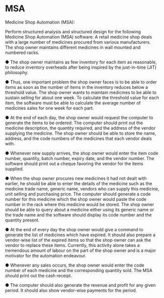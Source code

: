 # MSA


Medicine Shop Automation (MSA):

Perform structured analysis and structured design for the following Medicine Shop Automation
(MSA) software: A retail medicine shop deals with a large number of medicines procured from
various manufacturers. The shop owner maintains different medicines in wall mounted and
numbered racks.

● The shop owner maintains as few inventory for each item as reasonable, to reduce
inventory overheads after being inspired by the just-in-time (JIT) philosophy.

● Thus, one important problem the shop owner faces is to be able to order items as soon
as the number of items in the inventory reduces below a threshold value. The shop
owner wants to maintain medicines to be able to sustain selling for about one week. To
calculate the threshold value for each item, the software must be able to calculate the
average number of medicines sales for one week for each part.

● At the end of each day, the shop owner would request the computer to generate the
items to be ordered. The computer should print out the medicine description, the quantity
required, and the address of the vendor supplying the medicine. The shop owner should
be able to store the name, address, and the code numbers of the medicines that each
vendor deals with.

● Whenever new supply arrives, the shop owner would enter the item code number,
quantity, batch number, expiry date, and the vendor number. The software should print
out a cheque favoring the vendor for the items supplied.

● When the shop owner procures new medicines it had not dealt with earlier, he should be
able to enter the details of the medicine such as the medicine trade name, generic
name, vendors who can supply this medicine, unit selling and purchasing price. The
computer should generate a code number for this medicine which the shop owner would
paste the code number in the rack where this medicine would be stored. The shop owner
should be able to query about a medicine either using its generic name or the trade
name and the software should display its code number and the quantity present.

● At the end of every day the shop owner would give a command to generate the list of
medicines which have expired. It should also prepare a vendor-wise list of the expired
items so that the shop owner can ask the vendor to replace these items. Currently, this
activity alone takes a tremendous amount of labour on the part of the shop owner and is
a major motivator for the automation endeavour.

● Whenever any sales occurs, the shop owner would enter the code number of each
medicine and the corresponding quantity sold. The MSA should print out the cash
receipt.

● The computer should also generate the revenue and profit for any given period. It should
also show vendor-wise payments for the period.
